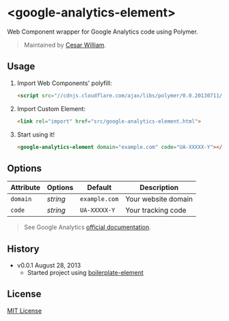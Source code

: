 # &lt;google-analytics-element&gt;

Web Component wrapper for Google Analytics code using Polymer.

> Maintained by [Cesar William](https://github.com/cesarwbr).

## Usage

1. Import Web Components' polyfill:

	```html
	<script src="//cdnjs.cloudflare.com/ajax/libs/polymer/0.0.20130711/polymer.min.js"></script>
	```

2. Import Custom Element:

	```html
	<link rel="import" href="src/google-analytics-element.html">
	```

3. Start using it!

	```html
	<google-analytics-element domain="example.com" code="UA-XXXXX-Y"></google-analytics-element>
	```

## Options

Attribute  | Options                   | Default             | Description
---        | ---                       | ---                 | ---
`domain`   | *string*                  | `example.com`       | Your website domain
`code`     | *string* 				   | `UA-XXXXX-Y`        | Your tracking code


> See Google Analytics [official documentation](https://support.google.com/analytics/?hl=pt-BR&utm_medium=et&utm_campaign=pt-BR&utm_source=ww-pt_BR-et-b2bfooter_analytics).

## History

* v0.0.1 August 28, 2013
	* Started project using [boilerplate-element](https://github.com/customelements/boilerplate-element)

## License

[MIT License](http://opensource.org/licenses/MIT)